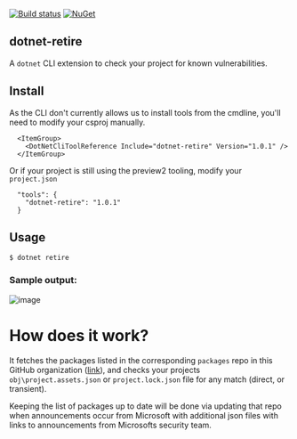 [![Build status](https://ci.appveyor.com/api/projects/status/6y4yrtkhofgcswqt?svg=true)](https://ci.appveyor.com/project/JohnKorsnes/dotnet-retire)
[![NuGet](https://img.shields.io/nuget/dt/dotnet-retire.svg)]()
## dotnet-retire
A `dotnet` CLI extension to check your project for known vulnerabilities.

## Install
As the CLI don't currently allows us to install tools from the cmdline, you'll need to modify your csproj manually.
```
  <ItemGroup>
    <DotNetCliToolReference Include="dotnet-retire" Version="1.0.1" />
  </ItemGroup>
```
Or if your project is still using the preview2 tooling, modify your `project.json`
```
  "tools": {
    "dotnet-retire": "1.0.1"
  }
```

## Usage
```
$ dotnet retire
```

### Sample output:
![image](https://cloud.githubusercontent.com/assets/206726/26074074/d5bc2ee4-39b0-11e7-9018-08dd305b96a9.png)

# How does it work?
It fetches the packages listed in the corresponding `packages` repo in this GitHub organization ([link](https://github.com/RetireNet/Packages/blob/master/Content/1.json)), and checks your projects `obj\project.assets.json` or `project.lock.json`  file for any match (direct, or transient). 

Keeping the list of packages up to date will be done via updating that repo when announcements occur from Microsoft with additional json files with links to announcements from Microsofts security team.
